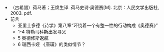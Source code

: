 - （古希腊）荷马著；王焕生译. 荷马史诗·奥德赛[M]. 北京：人民文学出版社, 2003. pdf.
- 前言
	- 亚里士多德《诗学》第八章“环绕着一个有整一性的行动构成《奥德赛》”
	- 1-4 特勒马科斯出发寻父
	- 5 奥德修斯返航
	- 6 瑙西卡娅 《唐璜》的类似情节？